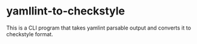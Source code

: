 # yamllint-to-checkstyle
This is a CLI program that takes yamlint parsable output and converts it to checkstyle format.
